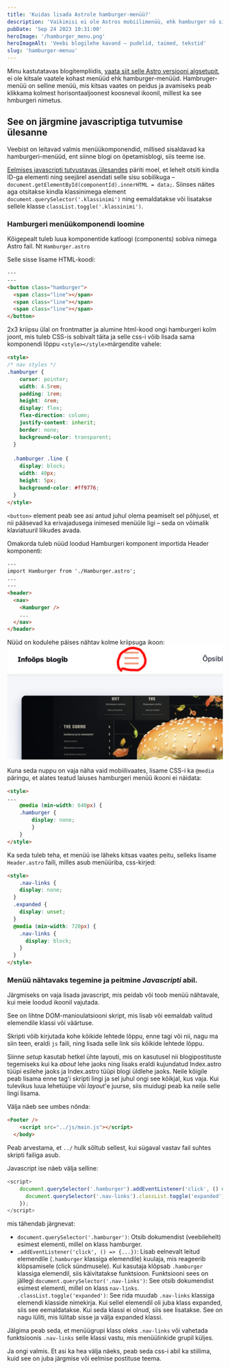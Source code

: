 ```yaml
---
title: 'Kuidas lisada Astrole hamburger-menüü?'
description: 'Vaikimisi ei ole Astros mobiilimenüü, ehk hamburger nö sisse lülitatud. Loe kuidas hamburgeri menüüd lisada ja seadistada. DOM-manipulatsioon'
pubDate: 'Sep 24 2023 10:31:00'
heroImage: '/hamburger_menu.png'
heroImageAlt: 'Veebi blogilehe kavand – pudelid, taimed, tekstid'
slug: 'hamburger-menuu'
---
```


Minu kastutatavas blogitempliidis, [vaata siit selle Astro versiooni algsetupit](/blog/astro-algsetup), ei ole kitsale vaatele kohast menüüd ehk hamburger-menüüd. Hambruger-menüü on selline menüü, mis kitsas vaates on peidus ja avamiseks peab klikkama kolmest horisontaaljoonest koosneval ikoonil, millest ka see hmburgeri nimetus.

## See on järgmine javascriptiga tutvumise ülesanne

Veebist on leitavad valmis menüükomponendid, millised sisaldavad ka hamburgeri-menüüd, ent siinne blogi on õpetamisblogi, siis teeme ise.

[Eelmises javascripti tutvustavas ülesandes](/blog/komponentiga-veebileht-javascripti-abil) päriti moel, et lehelt otsiti kindla ID-ga elementi ning seejärel asendati selle sisu sobilikuga – `document.getElementById(componentId).innerHTML = data;`. Siinses näites aga otsitakse kindla klassinimega element `document.querySelector('.klassinimi')` ning eemaldatakse või lisatakse sellele klasse `classList.toggle('.klassinimi')`.

### Hamburgeri menüükomponendi loomine
Kõigepealt tuleb luua komponentide katloogi (components) sobiva nimega Astro fail. Nt `Hamburger.astro`

Selle sisse lisame HTML-koodi:
```html
---
---
<button class="hamburger">
  <span class="line"></span>
  <span class="line"></span>
  <span class="line"></span>
</button>
```
2x3 kriipsu ülal on frontmatter ja alumine html-kood ongi hamburgeri kolm joont, mis tuleb CSS-is sobivalt täita ja selle css-i võib lisada sama komponendi lõppu `<style></style>`märgendite vahele:
```html
<style>
/* nav styles */
.hamburger {
	cursor: pointer;
    width: 4.5rem;
    padding: 1rem;
    height: 4rem;
    display: flex;
    flex-direction: column;
    justify-content: inherit;
    border: none;
    background-color: transparent;
  }
  
  .hamburger .line {
	display: block;
	width: 40px;
	height: 5px;
	background-color: #ff9776;
  }
</style>
```
`<button>` element peab see asi antud juhul olema peamiselt sel põhjusel, et nii pääsevad ka erivajadusega inimesed menüüle ligi – seda on võimalik klaviatuuril liikudes avada.

Omakorda tuleb nüüd loodud Hamburgeri komponent importida Header komponenti:
```html
---
import Hamburger from './Hamburger.astro';
...
---
<header>
  <nav>
    <Hamburger />
    ...
  </nav>
</header>
```
Nüüd on kodulehe päises nähtav kolme kriipsuga ikoon:
![Hamburger menüü](../../../public/burger-menu.jpg)

Kuna seda nuppu on vaja näha vaid mobiilivaates, lisame CSS-i ka `@media` päringu, et alates teatud laiuses hamburgeri menüü ikooni ei näidata:

```html
<style>
...
    @media (min-width: 640px) {
    .hamburger {
        display: none;
        }
    }
</style>
```
Ka seda tuleb teha, et menüü ise läheks kitsas vaates peitu, selleks lisame `Header.astro` faili, milles asub menüüriba, css-kirjed:
```html
<style>
    .nav-links {
    display: none;
  }
  .expanded {
    display: unset;
  }
  @media (min-width: 720px) {
    .nav-links {
      display: block;
    }
  }
</style>
```

### Menüü nähtavaks tegemine ja peitmine *Javascripti* abil.

Järgmiseks on vaja lisada javascript, mis peidab või toob menüü nähtavale, kui meie loodud ikoonil vajutada.

See on lihtne DOM-manioulatsiooni skript, mis lisab või eemaldab valitud elemendile klassi või väärtuse.

Skripti võib kirjutada kohe kõikide lehtede lõppu, enne </body> tagi või nii, nagu ma siin teen, eraldi `js` faili, ning lisada selle link siis kõikide lehtede lõppu.

Siinne *setup* kasutab hetkel ühte layouti, mis on kasutusel nii blogipostituste tegemiseks kui ka *about* lehe jaoks ning lisaks eraldi kujundatud Index.astro tüüpi esilehe jaoks ja Index.astro tüüpi blogi üldlehe jaoks. Neile kõigile peab lisama enne </body> tag'i skripti lingi ja sel juhul ongi see kõikjal, kus vaja. Kui tulevikus luua lehetüüpe või *layout*'e juurse, siis muidugi peab ka neile selle lingi lisama.

Välja näeb see umbes nõnda:
```html
<Footer />
    <script src="../js/main.js"></script>
  </body>
```
Peab arvestama, et `../` hulk sõltub sellest, kui sügaval vastav fail suhtes skripti failiga asub.

Javascript ise näeb välja selline:
```javascript
<script>
    document.querySelector('.hamburger').addEventListener('click', () => {
      document.querySelector('.nav-links').classList.toggle('expanded');
    });
</script>
```
mis tähendab järgnevat:

- `document.querySelector('.hamburger')`: Otsib dokumendist (veebilehelt) esimest elementi, millel on klass hamburger.
- `.addEventListener('click', () => {...})`: Lisab eelnevalt leitud elemendile (`.hamburger` klassiga elemendile) kuulaja, mis reageerib klõpsamisele (click sündmusele).
Kui kasutaja klõpsab `.hamburger` klassiga elemendil, siis käivitatakse funktsioon.
Funktsiooni sees on jällegi `document.querySelector('.nav-links')`: See otsib dokumendist esimest elementi, millel on klass `nav-links`.
`.classList.toggle('expanded')`: See rida muudab `.nav-links` klassiga elemendi klasside nimekirja. Kui sellel elemendil oli juba klass expanded, siis see eemaldatakse. Kui seda klassi ei olnud, siis see lisatakse. See on nagu lüliti, mis lülitab sisse ja välja expanded klassi.

Jälgima peab seda, et menüügrupi klass oleks `.nav-links` või vahetada funktsioonis `.nav-links` selle klassi vastu, mis menüülinkide grupil küljes.

Ja ongi valmis. Et asi ka hea välja näeks, peab seda css-i abil ka stiilima, kuid see on juba järgmise või eelmise postituse teema.